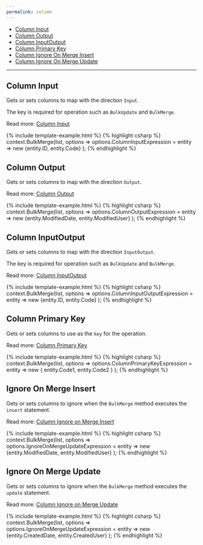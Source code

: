 ```yaml
---
permalink: column
---
```


- [Column Input](#column-input)
- [Column Output](#column-output)
- [Column InputOutput](#column-inputoutput)
- [Column Primary Key](#column-primary-key)
- [Column Ignore On Merge Insert](#ignore-on-merge-insert)
- [Column Ignore On Merge Update](#ignore-on-merge-update)

--- 

## Column Input
Gets or sets columns to map with the direction `Input`.

The key is required for operation such as `BulkUpdate` and `BulkMerge`.

Read more: [Column Input](column-input-expression)

{% include template-example.html %} 
{% highlight csharp %}
context.BulkMerge(list, options => 
        options.ColumnInputExpression = entity => new {entity.ID, entity.Code}
); 
{% endhighlight %}

## Column Output
Gets or sets columns to map with the direction `Output`.

Read more: [Column Output](column-output-expression)

{% include template-example.html %} 
{% highlight csharp %}
context.BulkMerge(list, options => 
        options.ColumnOutputExpression = entity => new {entity.ModifiedDate, entity.ModifiedUser}
); 
{% endhighlight %}

## Column InputOutput
Gets or sets columns to map with the direction `InputOutput`.

The key is required for operation such as `BulkUpdate` and `BulkMerge`.

Read more: [Column InputOutput](column-input-output-expression)

{% include template-example.html %} 
{% highlight csharp %}
context.BulkMerge(list, options => 
        options.ColumnInputOutputExpression = entity => new {entity.ID, entity.Code}
); 
{% endhighlight %}

## Column Primary Key
Gets or sets columns to use as the `key` for the operation.

Read more: [Column Primary Key](column-primary-key-expression)

{% include template-example.html %} 
{% highlight csharp %}
context.BulkMerge(list, options => 
        options.ColumnPrimaryKeyExpression = entity => new { entity.Code1, entity.Code2 }
); 
{% endhighlight %}

## Ignore On Merge Insert
Gets or sets columns to ignore when the `BulkMerge` method executes the `insert` statement.

Read more: [Column Ignore on Merge Insert](ignore-on-merge-update-expression)

{% include template-example.html %} 
{% highlight csharp %}
context.BulkMerge(list, options => 
        options.IgnoreOnMergeUpdateExpression = entity => new {entity.ModifiedDate, entity.ModifiedUser}
); 
{% endhighlight %}

## Ignore On Merge Update
Gets or sets columns to ignore when the `BulkMerge` method executes the `update` statement.

Read more: [Column Ignore on Merge Update](ignore-on-merge-update-expression)

{% include template-example.html %} 
{% highlight csharp %}
context.BulkMerge(list, options => 
        options.IgnoreOnMergeUpdateExpression = entity => new {entity.CreatedDate, entity.CreatedUser}
); 
{% endhighlight %}